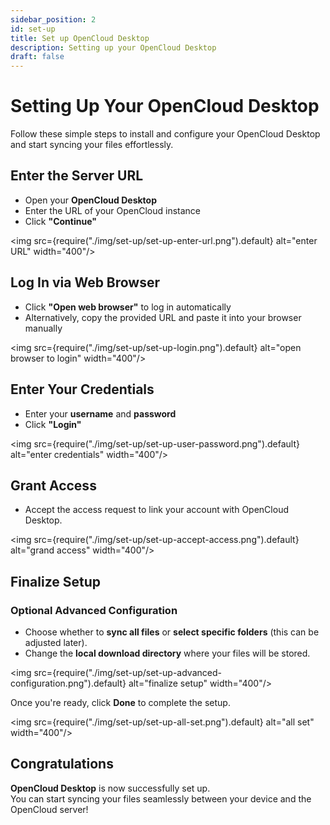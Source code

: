 ```yaml
---
sidebar_position: 2
id: set-up
title: Set up OpenCloud Desktop
description: Setting up your OpenCloud Desktop
draft: false
---
```


# Setting Up Your OpenCloud Desktop

Follow these simple steps to install and configure your OpenCloud Desktop and start syncing your files effortlessly.

## Enter the Server URL

- Open your **OpenCloud Desktop**
- Enter the URL of your OpenCloud instance
- Click **"Continue"**

<img src={require("./img/set-up/set-up-enter-url.png").default} alt="enter URL" width="400"/>

## Log In via Web Browser

- Click **"Open web browser"** to log in automatically
- Alternatively, copy the provided URL and paste it into your browser manually

<img src={require("./img/set-up/set-up-login.png").default} alt="open browser to login" width="400"/>

## Enter Your Credentials

- Enter your **username** and **password**
- Click **"Login"**

<img src={require("./img/set-up/set-up-user-password.png").default} alt="enter credentials" width="400"/>

## Grant Access

- Accept the access request to link your account with OpenCloud Desktop.

<img src={require("./img/set-up/set-up-accept-access.png").default} alt="grand access" width="400"/>

## Finalize Setup

### Optional Advanced Configuration

- Choose whether to **sync all files** or **select specific folders** (this can be adjusted later).
- Change the **local download directory** where your files will be stored.

<img src={require("./img/set-up/set-up-advanced-configuration.png").default} alt="finalize setup" width="400"/>

Once you're ready, click **Done** to complete the setup.

<img src={require("./img/set-up/set-up-all-set.png").default} alt="all set" width="400"/>

## Congratulations

**OpenCloud Desktop** is now successfully set up.  
You can start syncing your files seamlessly between your device and the OpenCloud server!

